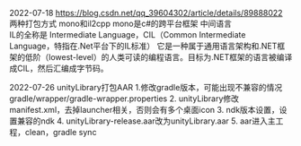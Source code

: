 
2022-07-18
https://blog.csdn.net/qq_39604302/article/details/89888022
两种打包方式
mono和il2cpp
mono是c#的跨平台框架
中间语言  
IL的全称是 Intermediate Language，CIL（Common Intermediate Language，特指在.Net平台下的IL标准）
它是一种属于通用语言架构和.NET框架的低阶（lowest-level）的人类可读的编程语言。目标为.NET框架的语言被编译成CIL，然后汇编成字节码。


2022-07-26
unityLibrary打包AAR
1.修改gradle版本，可能出现不兼容的情况 gradle/wrapper/gradle-wrapper.properties
2. unityLibrary修改manifest.xml，去掉launcher相关，否则会有多个桌面icon
3. ndk版本设置，设置兼容的ndk
4. unityLibrary-release.aar改为unityLibrary.aar
5. aar进入主工程，clean，gradle sync